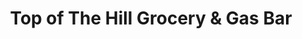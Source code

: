 ---
title: "Top of The Hill Grocery & Gas Bar"
url: /powell-river/top-of-the-hill-grocery-and-gas-bar/
shop: convenience
---
